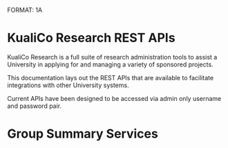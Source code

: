 FORMAT: 1A

# KualiCo Research REST APIs

KualiCo Research is a full suite of research administration tools to assist a University in applying for and managing a variety of sponsored projects.

This documentation lays out the REST APIs that are available to facilitate integrations with other University systems.

Current APIs have been designed to be accessed via admin only username and password pair.


# Group Summary Services

<!-- include(award/awardSummary.md) -->

<!-- include(ip/institutionalProposalSummary.md) -->

<!-- include(organization/organizationSummary.md) -->